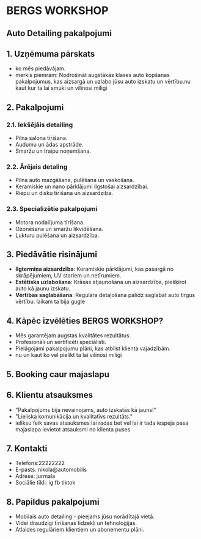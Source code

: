 # BERGS WORKSHOP
## Auto Detailing pakalpojumi

## 1. Uzņēmuma pārskats
- ko mēs piedāvājam.
- merkis piemram: Nodrošināt augstākās klases auto kopšanas pakalpojumus, kas aizsargā un uzlabo jūsu auto izskatu un vērtību.nu kaut kur ta lai smuki un vilinosi miligi

## 2. Pakalpojumi
### 2.1. Iekšējāis detailing
- Pilna salona tīrīšana.
- Audumu un ādas apstrāde.
- Smaržu un traipu noņemšana.

### 2.2. Ārējais detaling
- Pilna auto mazgāšana, pulēšana un vaskošana.
- Keramiskie un nano pārklājumi ilgstošai aizsardzībai.
- Riepu un disku tīrīšana un aizsardzība.

### 2.3. Specializētie pakalpojumi
- Motora nodalījuma tīrīšana.
- Ozonēšana un smaržu likvidēšana.
- Lukturu pulēšana un aizsardzība.

## 3. Piedāvātie risinājumi
- **Ilgtermiņa aizsardzība**: Keramiskie pārklājumi, kas pasargā no skrāpējumiem, UV stariem un netīrumiem.
- **Estētiska uzlabošana**: Krāsas atjaunošana un aizsardzība, piešķirot auto kā jaunu izskatu.
- **Vērtības saglabāšana**: Regulāra detaļošana palīdz saglabāt auto tirgus vērtību. laikam ta bija gugle

## 4. Kāpēc izvēlēties BERGS WORKSHOP?
- Mēs garantējam augstas kvalitātes rezultātus.
- Profesionāli un sertificēti speciālisti.
- Pielāgojami pakalpojumu plāni, kas atbilst klienta vajadzībām.
- nu un kaut ko vel pielikt ta lai vilinosi miligi

## 5. Booking caur majaslapu

## 6. Klientu atsauksmes
- "Pakalpojums bija nevainojams, auto izskatās kā jauns!"
- "Lieliska komunikācija un kvalitatīvs rezultāts."
- ieliksu feik savas atsauksmes lai radas bet vel lai ir tada iespeja pasa majaslapa ievietot atsauksmi no klienta puses

## 7. Kontakti
- Telefons:22222222
- E-pasts: nikola@automobilis
- Adrese: jurmala
- Sociālie tīkli: ig fb tiktok

## 8. Papildus pakalpojumi
- Mobilais auto detailing - pieejams jūsu norādītajā vietā.
- Videi draudzīgi tīrīšanas līdzekļi un tehnoloģijas.
- Atlaides regulāriem klientiem un abonementu plāni.
